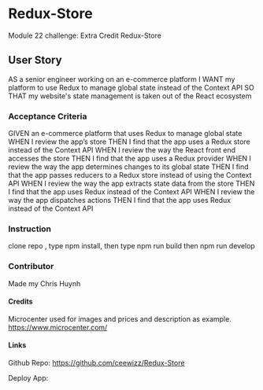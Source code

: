 # Redux-Store
Module 22 challenge: Extra Credit Redux-Store

## User Story
AS a senior engineer working on an e-commerce platform
I WANT my platform to use Redux to manage global state instead of the Context API
SO THAT my website's state management is taken out of the React ecosystem

### Acceptance Criteria
GIVEN an e-commerce platform that uses Redux to manage global state
WHEN I review the app’s store
THEN I find that the app uses a Redux store instead of the Context API
WHEN I review the way the React front end accesses the store
THEN I find that the app uses a Redux provider
WHEN I review the way the app determines changes to its global state
THEN I find that the app passes reducers to a Redux store instead of using the Context API
WHEN I review the way the app extracts state data from the store
THEN I find that the app uses Redux instead of the Context API
WHEN I review the way the app dispatches actions
THEN I find that the app uses Redux instead of the Context API

### Instruction
clone repo , type npm install, then type npm run build then npm run develop

### Contributor
Made my Chris Huynh


#### Credits

Microcenter used for images and prices and description as example.
https://www.microcenter.com/

#### Links
Github Repo:  https://github.com/ceewizz/Redux-Store

Deploy App: 